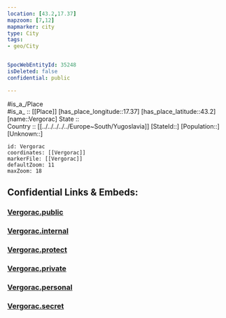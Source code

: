 ```yaml
---
location: [43.2,17.37] 
mapzoom: [7,12] 
mapmarker: city 
type: City
tags:
- geo/City


SpocWebEntityId: 35248
isDeleted: false
confidential: public

---
```

#is_a_/Place  
#is_a_ :: [[Place]] 
[has_place_longitude::17.37] 
[has_place_latitude::43.2] 
[name::Vergorac] 
State ::  
Country :: [[../../../../../Europe~South/Yugoslavia]] 
[StateId::] 
[Population::] 
[Unknown::] 


```leaflet
id: Vergorac
coordinates: [[Vergorac]] 
markerFile: [[Vergorac]] 
defaultZoom: 11 
maxZoom: 18
```


## Confidential Links & Embeds: 

### [Vergorac.public](/_public/\Earth\Continent\Europe\Europe~Central\Croatia\Counties\Splitsko-Dalmatinska\CityVergorac.public.md) 

### [Vergorac.internal](/_internal/\Earth\Continent\Europe\Europe~Central\Croatia\Counties\Splitsko-Dalmatinska\CityVergorac.internal.md) 

### [Vergorac.protect](/_protect/\Earth\Continent\Europe\Europe~Central\Croatia\Counties\Splitsko-Dalmatinska\CityVergorac.protect.md) 

### [Vergorac.private](/_private/\Earth\Continent\Europe\Europe~Central\Croatia\Counties\Splitsko-Dalmatinska\CityVergorac.private.md) 

### [Vergorac.personal](/_personal/\Earth\Continent\Europe\Europe~Central\Croatia\Counties\Splitsko-Dalmatinska\CityVergorac.personal.md) 

### [Vergorac.secret](/_secret/\Earth\Continent\Europe\Europe~Central\Croatia\Counties\Splitsko-Dalmatinska\CityVergorac.secret.md)

